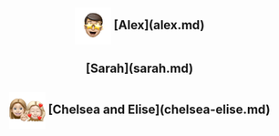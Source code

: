 <h2 align="center"><img src="assets/images/alex.png" align="center" width="64" > [Alex](alex.md)</h2>

<h2 align="center">[Sarah](sarah.md)</h2>

<h2 align="center"><img src="assets/images/chelsea-elise.png" align="center" width="64" > [Chelsea and Elise](chelsea-elise.md)</h2>